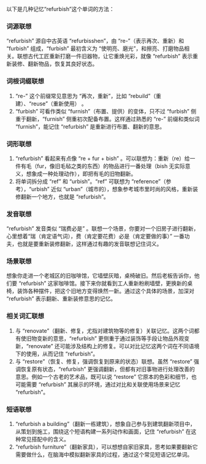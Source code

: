 以下是几种记忆“refurbish”这个单词的方法：

### 词源联想
“refurbish” 源自中古英语 “refurbisshen”，由 “re-”（表示再次、重新）和 “furbish” 组成，“furbish” 最初含义为 “使明亮、磨光”，和擦亮、打磨物品相关。联想古代工匠重新打磨一件旧器物，让它重焕光彩，就像 “refurbish” 表示重新装修、翻新物品，恢复其良好状态。

### 词根词缀联想
1. “re-” 这个前缀常见意思为 “再次，重新”，比如 “rebuild”（重建）、“reuse”（重新使用） 。
2. “furbish” 可看作类似 “furnish”（布置、提供）的变体，只不过 “furbish” 侧重于翻新，“furnish” 侧重初次配备布置。这样通过熟悉的 “re-” 前缀和类似词 “furnish”，能记住 “refurbish” 是重新进行布置、翻新的意思。

### 词形联想
1. “refurbish” 看起来有点像 “re + fur + bish” 。可以联想为：重新（re）给一件有毛（fur，像旧毛毡之类的东西）的物品进行一番处理（bish 无实际意义，想象成一种处理动作），即把有毛的旧物翻新。
2. 将单词拆分成 “ref” 和 “urbish”。“ref” 可联想为 “reference”（参考），“urbish” 近似 “urban”（城市的），想象参考城市里时尚的风格，重新装修翻新一个地方，也就是 “refurbish”。

### 发音联想
“refurbish” 发音类似 “瑞费必是” 。联想一个场景，你要对一个旧房子进行翻新，心里想着“瑞（肯定语气词），费（肯定要花费）必是（肯定要做的事）” 一番功夫，也就是要重新装修翻新，这样通过有趣的发音联想记住词义。

### 场景联想
想象你走进一个老城区的旧咖啡馆，它墙壁灰暗，桌椅破旧。然后老板告诉你，他们要 “refurbish” 这家咖啡馆。接下来你就看到工人重新粉刷墙壁，更换新的桌椅，装饰各种摆件，把这个旧地方变得焕然一新。通过这个具体的场景，加深对 “refurbish” 表示翻新、重新装修意思的记忆。

### 相关词汇联想
1. 与 “renovate”（翻新、修复，尤指对建筑物等的修复）关联记忆。这两个词都有使旧物变新的意思，“refurbish” 更侧重于通过装饰等手段让物品外观变新，“renovate” 还可能涉及结构上的修复。可以对比记忆这两个词在不同语境下的使用，从而记住 “refurbish”。
2. 与 “restore”（恢复、修复，强调恢复到原来的状态）联想。虽然 “restore” 强调恢复原有状态，“refurbish” 更强调翻新，但都有对旧事物进行处理改善的意思。例如一个古老的艺术品，既可以说 “restore” 它原本的色彩和细节，也可能需要 “refurbish” 其展示的环境，通过对比和关联使用场景来记忆 “refurbish”。

### 短语联想
1. “refurbish a building”（翻新一栋建筑），想象自己参与到建筑翻新项目中，从策划到施工，围绕这个短语构建一系列动作和画面，记住 “refurbish” 在这种常见搭配中的含义。
2. “refurbish furniture”（翻新家具），可以想想自家旧家具，思考如果要翻新它需要做什么，在脑海中模拟翻新家具的过程，通过这个常见短语记忆单词。 